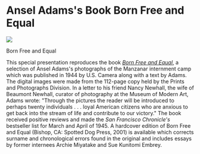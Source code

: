 

Ansel Adams's Book Born Free and Equal
======================================

[![](/static/collections/ansel-adams-manzanar/images/bornbook.gif)](http://hdl.loc.gov/loc.gdc/scd0001.20020123001bf.2)

Born Free and Equal


This special presentation reproduces the book *[Born Free and Equal](http://hdl.loc.gov/loc.gdc/scd0001.20020123001bf.2)*, a selection of Ansel Adams's photographs of the Manzanar internment camp which was published in 1944 by U.S. Camera along with a text by Adams. The digital images were made from the 112-page copy held by the Prints and Photographs Division. In a letter to his friend Nancy Newhall, the wife of Beaumont Newhall, curator of photography at the Museum of Modern Art, Adams wrote: "Through the pictures the reader will be introduced to perhaps twenty individuals . . . loyal American citizens who are anxious to get back into the stream of life and contribute to our victory." The book received positive reviews and made the *San Francisco Chronicle's* bestseller list for March and April of 1945. A hardcover edition of Born Free and Equal (Bishop, CA: Spotted Dog Press, 2001) is available which corrects surname and chronological errors found in the original and includes essays by former internees Archie Miyatake and Sue Kunitomi Embrey.

